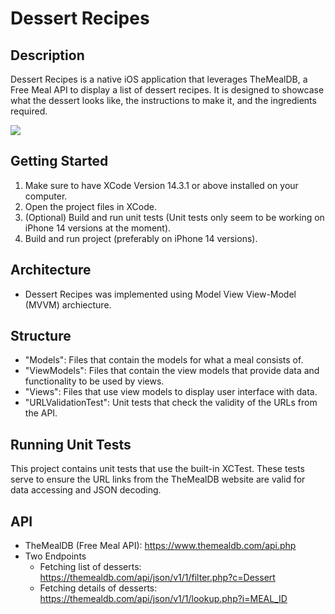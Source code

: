 #  Dessert Recipes

## Description

Dessert Recipes is a native iOS application that leverages TheMealDB, a Free Meal API to display a 
list of dessert recipes. It is designed to showcase what the dessert looks like, the instructions to make it, 
and the ingredients required.

![](https://github.com/rzheng2019/DessertRecipes/blob/main/DessertRecipesGif.gif)

## Getting Started

1. Make sure to have XCode Version 14.3.1 or above installed on your computer.
2. Open the project files in XCode.
3. (Optional) Build and run unit tests (Unit tests only seem to be working on iPhone 14 versions at the moment).
4. Build and run project (preferably on iPhone 14 versions).

## Architecture

- Dessert Recipes was implemented using Model View View-Model (MVVM) archiecture.

## Structure

- "Models": Files that contain the models for what a meal consists of.
- "ViewModels": Files that contain the view models that provide data and functionality to be used by views.
- "Views": Files that use view models to display user interface with data.
- "URLValidationTest": Unit tests that check the validity of the URLs from the API.

## Running Unit Tests

This project contains unit tests that use the built-in XCTest. These tests serve to ensure the URL links
from the TheMealDB website are valid for data accessing and JSON decoding.

## API

- TheMealDB (Free Meal API): https://www.themealdb.com/api.php
- Two Endpoints 
    - Fetching list of desserts: https://themealdb.com/api/json/v1/1/filter.php?c=Dessert
    - Fetching details of desserts: https://themealdb.com/api/json/v1/1/lookup.php?i=MEAL_ID


